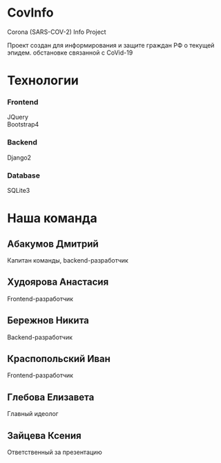 # CovInfo
Corona (SARS-COV-2) Info Project

Проект создан для информирования и защите граждан РФ о текущей эпидем. обстановке связанной с CoVid-19

# Технологии
### Frontend
JQuery  
Bootstrap4

### Backend
Django2

### Database
SQLite3

# Наша команда
## Абакумов Дмитрий
Капитан команды, backend-разработчик  

## Худоярова Анастасия
Frontend-разработчик

## Бережнов Никита
Backend-разработчик

## Краспопольский Иван
Frontend-разработчик

## Глебова Елизавета
Главный идеолог

## Зайцева Ксения
Ответственный за презентацию
